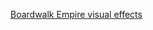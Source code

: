---
layout: post
wordpress_id: 948
wordpress_url: http://noesbueno.com/archives/948
date: '2011-01-03 11:00:45 -0600'
date_gmt: '2011-01-03 16:00:45 -0600'
body: |
  <p><a href="http://kottke.org/11/01/boardwalk-empire-visual-effects">Boardwalk Empire visual effects</a></p>
---